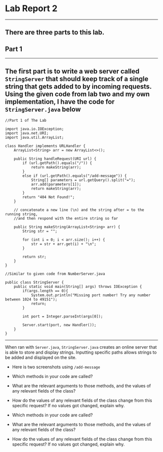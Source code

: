 # **Lab Report 2** #
---
There are three parts to this lab.
---
## Part 1 ##
---
The first part is to write a web server called `StringServer` that should keep track of a single string that gets added to by incoming requests.
Using the given code from lab two and my own implementation, I have the code for `StringServer.java` below
---
```
//Part 1 of The Lab 

import java.io.IOException;
import java.net.URI;
import java.util.ArrayList;

class Handler implements URLHandler {
    ArrayList<String> arr = new ArrayList<>();
    
    public String handleRequest(URI url) {
        if (url.getPath().equals("/")) {
            return makeString(arr);
        }
        else if (url.getPath().equals("/add-message")) {
            String[] parameters = url.getQuery().split("=");
            arr.add(parameters[1]);
            return makeString(arr);
        }
        return "404 Not Found!";
    }

    // concatenate a new line (\n) and the string after = to the running string, 
    //and then respond with the entire string so far

    public String makeString(ArrayList<String> arr) {
        String str = "";

        for (int i = 0; i < arr.size(); i++) {
            str = str + arr.get(i) + "\n";
        }

        return str;
    }
}

//Similar to given code from NumberServer.java

public class StringServer {
    public static void main(String[] args) throws IOException {
        if(args.length == 0){
            System.out.println("Missing port number! Try any number between 1024 to 49151");
            return;
        }

        int port = Integer.parseInt(args[0]);

        Server.start(port, new Handler());
    }
}
```
---
When ran with `Server.java`, `StringServer.java` creates an online server that is able to store and display strings. 
Inputting specific paths allows strings to be added and displayed on the site.
- Here is two screenshots using `/add-message`

- Which methods in your code are called?
- What are the relevant arguments to those methods, and the values of any relevant fields of the class?
- How do the values of any relevant fields of the class change from this specific request? If no values got changed, explain why.

- Which methods in your code are called?
- What are the relevant arguments to those methods, and the values of any relevant fields of the class?
- How do the values of any relevant fields of the class change from this specific request? If no values got changed, explain why.




